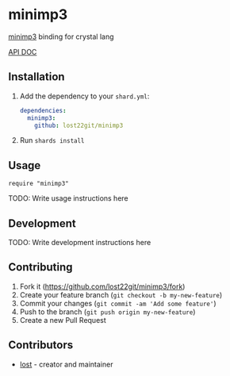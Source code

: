 # minimp3

[minimp3](https://github.com/lieff/minimp3) binding for crystal lang

[API DOC](https://lost22git.github.io/minimp3.cr)

## Installation

1. Add the dependency to your `shard.yml`:

   ```yaml
   dependencies:
     minimp3:
       github: lost22git/minimp3
   ```

2. Run `shards install`

## Usage

```crystal
require "minimp3"
```

TODO: Write usage instructions here

## Development

TODO: Write development instructions here

## Contributing

1. Fork it (<https://github.com/lost22git/minimp3/fork>)
2. Create your feature branch (`git checkout -b my-new-feature`)
3. Commit your changes (`git commit -am 'Add some feature'`)
4. Push to the branch (`git push origin my-new-feature`)
5. Create a new Pull Request

## Contributors

- [lost](https://github.com/lost22git) - creator and maintainer
